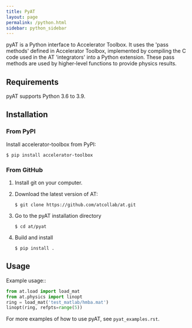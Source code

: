 ```yaml
---
title: PyAT
layout: page
permalink: /python.html
sidebar: python_sidebar
---
```

pyAT is a Python interface to Accelerator Toolbox. It uses the 'pass methods' defined in Accelerator Toolbox, implemented by compiling the C code used in the AT 'integrators' into a Python extension. These pass methods are used by higher-level functions to provide physics results.

## Requirements
pyAT supports Python 3.6 to 3.9.
## Installation
### From PyPI
Install accelerator-toolbox from PyPI:
```shell
$ pip install accelerator-toolbox
````

### From GitHub
1. Install git on your computer.

2. Download the latest version of AT:
    ```shell
   $ git clone https://github.com/atcollab/at.git
    ```
3. Go to the pyAT installation directory
   ```shell
   $ cd at/pyat
   ```
4. Build and install
   ```shell
   $ pip install .
   ```

## Usage
Example usage::
```python
from at.load import load_mat
from at.physics import linopt
ring = load_mat('test_matlab/hmba.mat')
linopt(ring, refpts=range(5))
```

For more examples of how to use pyAT, see ``pyat_examples.rst``.
